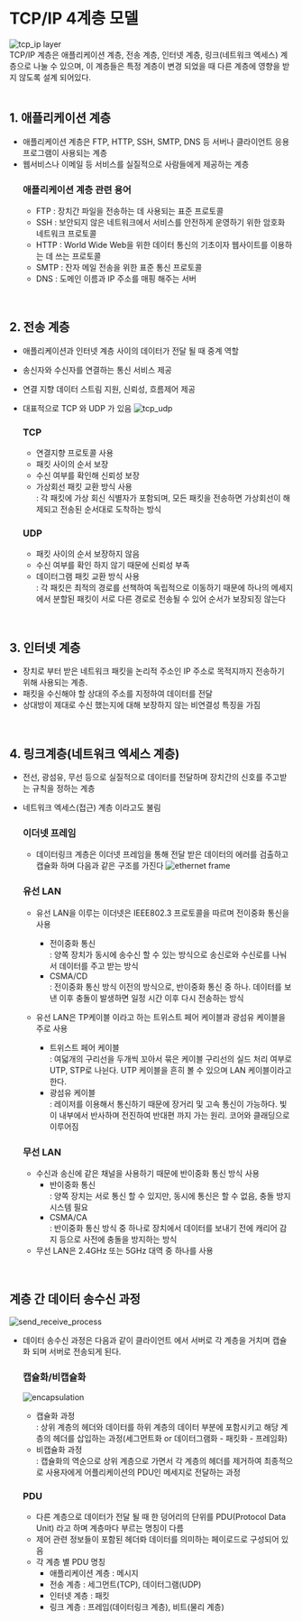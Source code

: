 # TCP/IP 4계층 모델  

![tcp_ip layer](https://user-images.githubusercontent.com/61510481/210562898-d9c2fd7e-18bf-412e-bff2-a961d9a3d0c1.png)  
TCP/IP 계층은 애플리케이션 계층, 전송 계층, 인터넷 계층, 링크(네트워크 엑세스) 계층으로 나눌 수 있으며,
이 계층들은 특정 계층이 변경 되었을 때 다른 계층에 영향을 받지 않도록 설계 되어있다.  
<br>

## 1. 애플리케이션 계층
- 애플리케이션 계층은 FTP, HTTP, SSH, SMTP, DNS 등 서버나 클라이언트 응용프로그램이 사용되는 계층
- 웹서비스나 이메일 등 서비스를 실질적으로 사람들에게 제공하는 계층
    ### 애플리케이션 계층 관련 용어
    - FTP : 장치간 파일을 전송하는 데 사용되는 표준 프로토콜
    - SSH : 보안되지 않은 네트워크에서 서비스를 안전하게 운영하기 위한 암호화 네트워크 프로토콜
    - HTTP : World Wide Web을 위한 데이터 통신의 기초이자 웹사이트를 이용하는 데 쓰는 프로토콜
    - SMTP : 잔자 메일 전송을 위한 표준 통신 프로토콜
    - DNS : 도메인 이름과 IP 주소를 매핑 해주는 서버
<br>

## 2. 전송 계층
- 애플리케이션과 인터넷 계층 사이의 데이터가 전달 될 때 중계 역할
- 송신자와 수신자를 연결하는 통신 서비스 제공
- 연결 지향 데이터 스트림 지원, 신뢰성, 흐름제어 제공
- 대표적으로 TCP 와 UDP 가 있음
![tcp_udp](https://user-images.githubusercontent.com/61510481/210697364-64f2ccbd-d642-4c7a-8879-fe88fc01c82b.png)  

    ### TCP
    - 연결지향 프로토콜 사용
    - 패킷 사이의 순서 보장
    - 수신 여부를 확인해 신뢰성 보장
    - 가상회선 패킷 교환 방식 사용  
        : 각 패킷에 가상 회신 식별자가 포함되며, 모든 패킷을 전송하면 가상회선이 해제되고 전송된 순서대로 도착하는 방식

    ### UDP
    - 패킷 사이의 순서 보장하지 않음
    - 수신 여부를 확인 하지 않기 때문에 신뢰성 부족
    - 데이터그램 패킷 교환 방식 사용  
        : 각 패킷은 최적의 경로를 선책하여 독립적으로 이동하기 때문에 하나의 메세지에서 분할된 패킷이 서로 다른 경로로 전송될 수 있어 순서가 보장되징 않는다
<br>

## 3. 인터넷 계층
- 장치로 부터 받은 네트워크 패킷을 논리적 주소인 IP 주소로 목적지까지 전송하기 위해 사용되는 계층.
- 패킷을 수신해야 할 상대의 주소를 지정하여 데이터를 전달
- 상대방이 제대로 수신 했는지에 대해 보장하지 않는 비연결성 특징을 가짐
<br>

## 4. 링크계층(네트워크 엑세스 계층) 
- 전선, 광섬유, 무선 등으로 실질적으로 데이터를 전달하며 장치간의 신호를 주고받는 규칙을 정하는 계층
- 네트워크 엑세스(접근) 계층 이라고도 불림
    ### 이더넷 프레임
    - 데이터링크 계층은 이더넷 프레임을 통해 전달 받은 데이터의 에러를 검출하고 캡슐화 하며 다음과 같은 구조를 가진다
    ![ethernet frame](https://user-images.githubusercontent.com/61510481/210697064-e7d45c33-a6a7-455b-9430-c848aeef3f49.jpg)  
    

    ### 유선 LAN
    - 유선 LAN을 이루는 이더넷은 IEEE802.3 프로토콜을 따르며 전이중화 통신을 사용
        - 전이중화 통신   
        : 양쪽 장치가 동시에 송수신 할 수 있는 방식으로 송신로와 수신로를 나눠서 데이터를 주고 받는 방식
        - CSMA/CD  
        : 전이중화 통신 방식 이전의 방식으로, 반이중화 통신 중 하나. 데이터를 보낸 이후 충돌이 발생하면 일정 시간 이후 다시 전송하는 방식  
        
    - 유선 LAN은 TP케이블 이라고 하는 트위스트 페어 케이블과 광섬유 케이블을 주로 사용
        - 트위스트 페어 케이블  
        : 여덟개의 구리선을 두개씩 꼬아서 묶은 케이블 구리선의 실드 처리 여부로 UTP, STP로 나뉜다. UTP 케이블을 흔히 볼 수 있으며 LAN 케이블이라고 한다.
        - 광섬유 케이블  
        : 레이저를 이용해서 통신하기 때문에 장거리 및 고속 통신이 가능하다. 빛이 내부에서 반사하며 전진하여 반대편 까지 가는 원리. 코어와 클래딩으로 이루어짐
  
    ### 무선 LAN
    - 수신과 송신에 같은 채널을 사용하기 때문에 반이중화 통신 방식 사용
        - 반이중화 통신  
        : 양쪽 장치는 서로 통신 할 수 있지만, 동시에 통신은 할 수 없음, 충돌 방지 시스템 필요
        - CSMA/CA  
        : 반이중화 통신 방식 중 하나로 장치에서 데이터를 보내기 전에 캐리어 감지 등으로 사전에 충돌을 방지하는 방식
    - 무선 LAN은 2.4GHz 또는 5GHz 대역 중 하나를 사용
    

<br>

## 계층 간 데이터 송수신 과정
![send_receive_process](https://user-images.githubusercontent.com/61510481/210697603-dd254e0c-1cd1-464c-8208-6d9ce2a1be88.png)  
- 데이터 송수신 과정은 다음과 같이 클라이언트 에서 서버로 각 계층을 거치며 캡슐화 되며 서버로 전송되게 된다.

    ### 캡슐화/비캡슐화
    ![encapsulation](https://user-images.githubusercontent.com/61510481/210698469-d0ff8951-bbe8-4e9f-a02d-5eb0c0040dff.png)  
    - 캡슐화 과정  
    : 상위 계층의 헤더와 데이터를 하위 계층의 데이터 부분에 포함시키고 해당 계층의 헤더를 삽입하는 과정(세그먼트화 or 데이터그램화 - 패킷화 - 프레임화)
    - 비캡슐화 과정  
    : 캡슐화의 역순으로 상위 계층으로 가면서 각 계층의 헤더를 제거하여 최종적으로 사용자에게 어플리케이션의 PDU인 메세지로 전달하는 과정  
    
    ### PDU
    - 다른 계층으로 데이터가 전달 될 때 한 덩어리의 단위를 PDU(Protocol Data Unit) 라고 하며 계층마다 부르는 명칭이 다름
    - 제어 관련 정보들이 포함된 헤더롸 데이터를 의미하는 페이로드로 구성되어 있음
    - 각 계층 별 PDU 명칭
        - 애플리케이션 계층 : 메시지
        - 전송 계층 : 세그먼트(TCP), 데이터그램(UDP)
        - 인터넷 계층 : 패킷
        - 링크 계층 : 프레임(데이터링크 계층), 비트(물리 계층)
